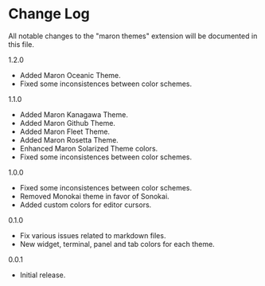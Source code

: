 # Change Log

All notable changes to the "maron themes" extension will be documented in this file.

1.2.0
- Added Maron Oceanic Theme.
- Fixed some inconsistences between color schemes.

1.1.0
- Added Maron Kanagawa Theme.
- Added Maron Github Theme.
- Added Maron Fleet Theme.
- Added Maron Rosetta Theme.
- Enhanced Maron Solarized Theme colors.
- Fixed some inconsistences between color schemes.

1.0.0
- Fixed some inconsistences between color schemes.
- Removed Monokai theme in favor of Sonokai.
- Added custom colors for editor cursors.

0.1.0
- Fix various issues related to markdown files.
- New widget, terminal, panel and tab colors for each theme.

0.0.1 
- Initial release.
